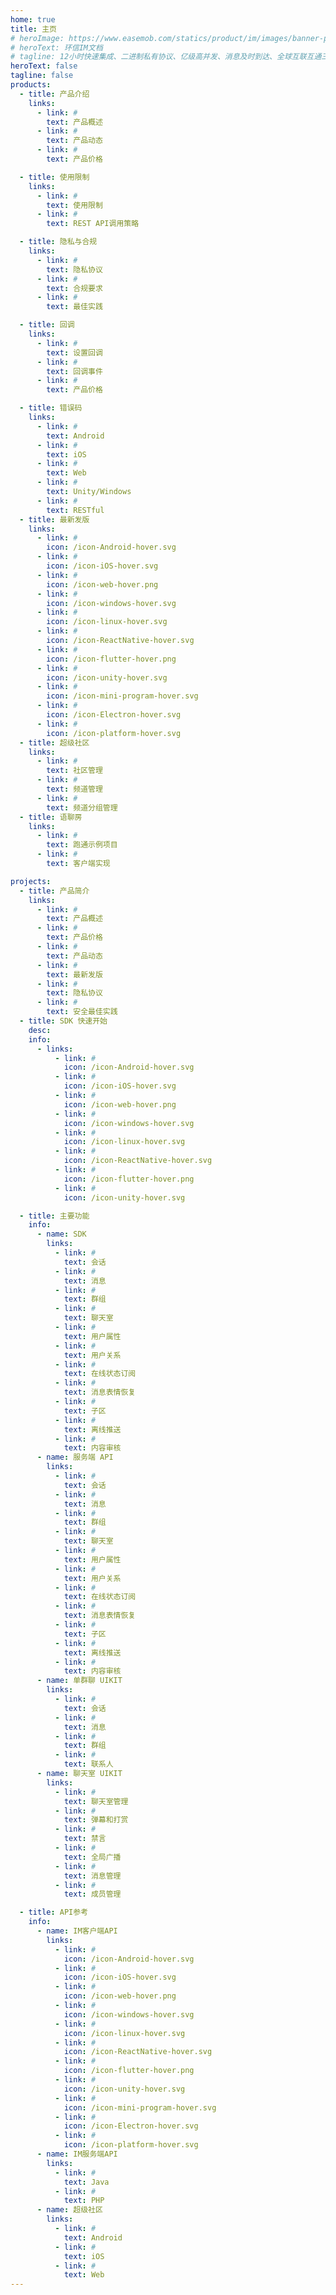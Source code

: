 ```yaml
---
home: true
title: 主页
# heroImage: https://www.easemob.com/statics/product/im/images/banner-pic.png
# heroText: 环信IM文档
# tagline: 12小时快速集成、二进制私有协议、亿级高并发、消息及时到达、全球互联互通三大范德萨发生发大水范德萨三大法师法as的撒发的
heroText: false
tagline: false
products:
  - title: 产品介绍
    links:
      - link: #
        text: 产品概述
      - link: #
        text: 产品动态
      - link: #
        text: 产品价格

  - title: 使用限制
    links:
      - link: #
        text: 使用限制
      - link: #
        text: REST API调用策略

  - title: 隐私与合规
    links:
      - link: #
        text: 隐私协议
      - link: #
        text: 合规要求
      - link: #
        text: 最佳实践

  - title: 回调
    links:
      - link: #
        text: 设置回调
      - link: #
        text: 回调事件
      - link: #
        text: 产品价格

  - title: 错误码
    links:
      - link: #
        text: Android
      - link: #
        text: iOS
      - link: #
        text: Web
      - link: #
        text: Unity/Windows
      - link: #
        text: RESTful
  - title: 最新发版
    links:
      - link: #
        icon: /icon-Android-hover.svg
      - link: #
        icon: /icon-iOS-hover.svg
      - link: #
        icon: /icon-web-hover.png
      - link: #
        icon: /icon-windows-hover.svg
      - link: #
        icon: /icon-linux-hover.svg
      - link: #
        icon: /icon-ReactNative-hover.svg
      - link: #
        icon: /icon-flutter-hover.png
      - link: #
        icon: /icon-unity-hover.svg
      - link: #
        icon: /icon-mini-program-hover.svg
      - link: #
        icon: /icon-Electron-hover.svg
      - link: #
        icon: /icon-platform-hover.svg
  - title: 超级社区
    links:
      - link: #
        text: 社区管理
      - link: #
        text: 频道管理
      - link: #
        text: 频道分组管理
  - title: 语聊房
    links:
      - link: #
        text: 跑通示例项目
      - link: #
        text: 客户端实现

projects:
  - title: 产品简介
    links:
      - link: #
        text: 产品概述
      - link: #
        text: 产品价格
      - link: #
        text: 产品动态
      - link: #
        text: 最新发版
      - link: #
        text: 隐私协议
      - link: #
        text: 安全最佳实践
  - title: SDK 快速开始
    desc: 
    info:
      - links:
          - link: #
            icon: /icon-Android-hover.svg
          - link: #
            icon: /icon-iOS-hover.svg
          - link: #
            icon: /icon-web-hover.png
          - link: #
            icon: /icon-windows-hover.svg
          - link: #
            icon: /icon-linux-hover.svg
          - link: #
            icon: /icon-ReactNative-hover.svg
          - link: #
            icon: /icon-flutter-hover.png
          - link: #
            icon: /icon-unity-hover.svg

  - title: 主要功能
    info:
      - name: SDK
        links:
          - link: #
            text: 会话
          - link: #
            text: 消息
          - link: #
            text: 群组
          - link: #
            text: 聊天室
          - link: #
            text: 用户属性
          - link: #
            text: 用户关系
          - link: #
            text: 在线状态订阅
          - link: #
            text: 消息表情恢复
          - link: #
            text: 子区
          - link: #
            text: 离线推送
          - link: #
            text: 内容审核
      - name: 服务端 API
        links:
          - link: #
            text: 会话
          - link: #
            text: 消息
          - link: #
            text: 群组
          - link: #
            text: 聊天室
          - link: #
            text: 用户属性
          - link: #
            text: 用户关系
          - link: #
            text: 在线状态订阅
          - link: #
            text: 消息表情恢复
          - link: #
            text: 子区
          - link: #
            text: 离线推送
          - link: #
            text: 内容审核      
      - name: 单群聊 UIKIT
        links:
          - link: #
            text: 会话
          - link: #
            text: 消息
          - link: #
            text: 群组
          - link: #
            text: 联系人
      - name: 聊天室 UIKIT
        links:
          - link: #
            text: 聊天室管理
          - link: #
            text: 弹幕和打赏
          - link: #
            text: 禁言
          - link: #
            text: 全局广播
          - link: #
            text: 消息管理
          - link: #
            text: 成员管理

  - title: API参考
    info:
      - name: IM客户端API
        links:
          - link: #
            icon: /icon-Android-hover.svg
          - link: #
            icon: /icon-iOS-hover.svg
          - link: #
            icon: /icon-web-hover.png
          - link: #
            icon: /icon-windows-hover.svg
          - link: #
            icon: /icon-linux-hover.svg
          - link: #
            icon: /icon-ReactNative-hover.svg
          - link: #
            icon: /icon-flutter-hover.png
          - link: #
            icon: /icon-unity-hover.svg
          - link: #
            icon: /icon-mini-program-hover.svg
          - link: #
            icon: /icon-Electron-hover.svg
          - link: #
            icon: /icon-platform-hover.svg
      - name: IM服务端API
        links:
          - link: #
            text: Java
          - link: #
            text: PHP
      - name: 超级社区
        links:
          - link: #
            text: Android
          - link: #
            text: iOS
          - link: #
            text: Web
---
```

